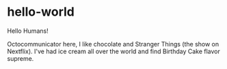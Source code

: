 # hello-world

Hello  Humans!

Octocommunicator here, I like chocolate and Stranger Things (the show on Nextflix).
I've had ice cream all over the world and find Birthday Cake flavor supreme.

